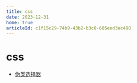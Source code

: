 ```yaml
---
title: css
date: 2023-12-31
home: true
articleId: c1f15c29-74b9-43b2-b3c8-685eed3ec498
---
```


# css

- [伪类选择器](pseudo-class-selector.md)

